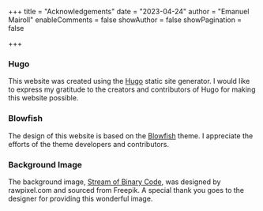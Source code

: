 +++
title = "Acknowledgements"
date = "2023-04-24"
author = "Emanuel Mairoll"
enableComments = false
showAuthor = false
showPagination = false

+++

### Hugo
This website was created using the [Hugo](https://gohugo.io/) static site generator. I would like to express my gratitude to the creators and contributors of Hugo for making this website possible.

### Blowfish
The design of this website is based on the [Blowfish](https://themes.gohugo.io/blowfish/) theme. I appreciate the efforts of the theme developers and contributors.

### Background Image
The background image, [Stream of Binary Code](https://www.freepik.com/free-vector/stream-binary-code-design_16397495.htm#page=3&query=coding&position=3&from_view=search&track=sph), was designed by rawpixel.com and sourced from Freepik. A special thank you goes to the designer for providing this wonderful image.
